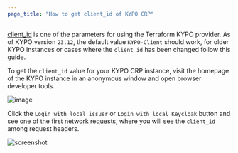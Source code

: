 ```yaml
---
page_title: "How to get client_id of KYPO CRP"
---
```

[client_id](https://registry.terraform.io/providers/vydrazde/kypo/latest/docs#client_id) is one of the parameters for using the Terraform KYPO provider. As of KYPO version `23.12`, the default value `KYPO-Client` should work, for older KYPO instances or cases where the `client_id` has been changed follow this guide.

To get the `client_id` value for your KYPO CRP instance, visit the homepage of the KYPO instance in an anonymous window and open browser developer tools.

![image](https://github.com/vydrazde/terraform-provider-kypo/assets/80331839/60c9f152-e1c7-49e9-a386-80634b1f633a)

Click the `Login with local issuer` or `Login with local Keycloak` button and see one of the first network requests, where you will see the `client_id` among request headers.

![screenshot](https://github.com/vydrazde/terraform-provider-kypo/assets/80331839/a6a015d4-1e25-4aaa-895f-e265a171732f)
